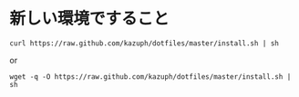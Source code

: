 # 新しい環境ですること

~~~
curl https://raw.github.com/kazuph/dotfiles/master/install.sh | sh
~~~

or

~~~
wget -q -O https://raw.github.com/kazuph/dotfiles/master/install.sh | sh
~~~

